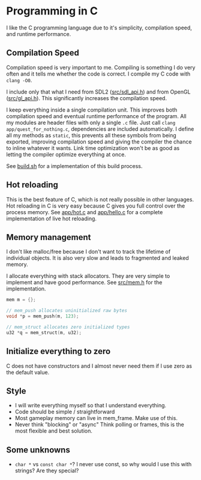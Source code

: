 # Programming in C
I like the C programming language due to it's simplicity, compilation speed, and runtime performance.

## Compilation Speed

Compilation speed is very important to me.
Compiling is something I do very often and it tells me whether the code is correct.
I compile my C code with `clang -O0`.

I include only that what I need from SDL2 ([src/sdl_api.h](src/sdl_api.h)) and from OpenGL ([src/gl_api.h](src/gl_api.h)).
This significantly increases the compilation speed.

I keep everything inside a single compilation unit.
This improves both compilation speed and eventual runtime performance of the program.
All my modules are header files with only a single `.c` file.
Just call `clang app/quest_for_nothing.c`, dependencies are included automatically.
I define all my methods as `static`, this prevents all these symbols from being exported, improving compilation speed and giving the compiler the chance to inline whatever it wants.
Link time optimization won't be as good as letting the compiler optimize everything at once.

See [build.sh](build.sh) for a implementation of this build process.

## Hot reloading
This is the best feature of C, which is not really possible in other languages.
Hot reloading in C is very easy because C gives you full control over the process memory.
See [app/hot.c](app/hot.c) and [app/hello.c](app/hello.c) for a complete implementation of live hot reloading.

## Memory management
I don't like malloc/free because I don't want to track the lifetime of individual objects.
It is also very slow and leads to fragmented and leaked memory.

I allocate everything with stack allocators.
They are very simple to implement and have good performance.
See [src/mem.h](src/mem.h) for the implementation.

```c
mem m = {};

// mem_push allocates uninitialized raw bytes
void *p = mem_push(m, 123);

// mem_struct allocates zero initialized types
u32 *q = mem_struct(m, u32);
```

## Initialize everything to zero
C does not have constructors and I almost never need them if I use zero as the default value.

## Style
- I will write everything myself so that I understand everything.
- Code should be simple / straightforward
- Most gameplay memory can live in mem_frame. Make use of this.
- Never think "blocking" or "async" Think polling or frames, this is the most flexible and best solution.

## Some unknowns
- `char *` vs `const char *`? I never use const, so why would I use this with strings? Are they special?
